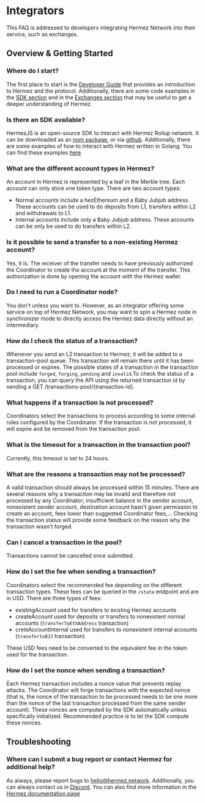 #  Integrators

This FAQ is addressed to developers integrating Hermez Network into their service, such as exchanges.

## Overview & Getting Started 

### Where do I start?

The first place to start is the [Developer Guide](../developers/dev-guide.md) that provides an introduction to Hermez and the protocol. Additionally, there are some 
code examples in the [SDK section](../developers/sdk.md) and in the [Exchanges section](../users/exchanges.md) that may be useful to get a deeper understanding of Hermez.

### Is there an SDK available?

HermezJS is an open-source SDK to interact with Hermez Rollup network.  It can be downloaded as an [npm package](https://www.npmjs.com/package/@hermeznetwork/hermezjs), or via [github](https://github.com/hermeznetwork/hermezjs). 
Additionally, there are some examples of how to interact with Hermez written in Golang. You can find these examples [here](https://github.com/hermeznetwork/hermez-integration)

### What are the different account types in Hermez?

An account in Hermez is represented by a leaf in the Merkle tree. Each account can only store one token type. There are two account types:
- Normal accounts include a hezEthereum and a Baby Jubjub address. These accounts can be used to do deposits from L1, transfers within L2 and withdrawals to L1.
- Internal accounts include only a Baby Jubjub address. These accounts can be only be used to do transfers within L2.

### Is it possible to send a transfer to a non-existing Hermez account?

Yes, it is. The receiver of the transfer needs to have previously authorized the Coordinator to create the account at the moment of the transfer. This authorization is done by opening the account with the Hermez wallet.

### Do I need to run a Coordinator node?

You don't unless you want to. However, as an integrator offering some service on top of Hermez Network, you may want to spin a Hermez node in synchronizer mode to directly access the Hermez data directly without an intermediary. 

### How do I check the status of a transaction?

Whenever you send an L2 transaction to Hermez, it will be added to a transaction-pool queue. This transaction will remain there until it has been processed or expires. The possible states of a transaction in the 
transaction pool include `forged`, `forging`, `pending` and `invalid`.To check the status of a transaction, you can query the API using the returned transaction id by sending a GET /transactions-pool/{transaction-id}. 

### What happens if a transaction is not processed?

Coordinators select the transactions to process according to some internal rules configured by the Coordinator. If the transaction is not processed, it will expire and be removed from the transaction pool.


### What is the timeout for a transaction in the transaction pool?

Currently, this timeout is set to 24 hours.

### What are the reasons a transaction may not be processed?

A valid transaction should always be processed within 15 minutes. There are several reasons why a transaction may be invalid and therefore not processed by any Coordinator; insufficient balance in the sender account, nonexistent sender account, destination account hasn't given permission to create an account, fees lower than suggested Coordinator fees,... Checking the transaction status will provide some feedback on the reason why the transaction wasn't forged.

### Can I cancel a transaction in the pool?

Transactions cannot be cancelled once submitted. 

### How do I set the fee when sending a transaction?

Coordinators select the recommended fee depending on the different transaction types. These fees can be queried in the `/state` endpoint and are in USD. There are three types of fees:
- existingAccount used for transfers to existing Hermez accounts
- createAccount used for deposits or transfers to nonexistent normal accounts (`transferToEthAddress` transaction)
- creteAccountInternal used for transfers to nonexistent internal accounts (`transfertoBJJ` transaction)

These USD fees need to be converted to the equivalent fee in the token used for the transaction.

### How do I set the nonce when sending a transaction?

Each Hermez transaction includes a nonce value that prevents replay attacks. The Coordinator will forge transactions with the expected nonce (that is, the nonce of the transaction to be processed needs to be one more than the nonce of the last transaction processed from the same sender account). These nonces are computed by the SDK automatically unless specifically initialized. Recommended practice is to let the SDK compute these nonces.

## Troubleshooting 

### Where can I submit a bug report or contact Hermez for additional help?

As always, please report bugs to hello@hermez.network. Additionally, you can always contact us in [Discord](https://bit.ly/hermez-discord). You can also find more information in the [Hermez documentation page](https://docs.hermez.io)

